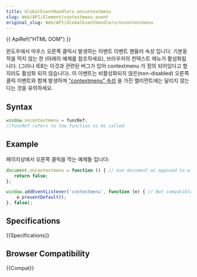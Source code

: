 ```yaml
---
title: GlobalEventHandlers.oncontextmenu
slug: Web/API/Element/contextmenu_event
original_slug: Web/API/GlobalEventHandlers/oncontextmenu
---
```


{{ ApiRef("HTML DOM") }}

윈도우에서 마우스 오른쪽 클릭시 발생하는 이벤트 이벤트 핸들러 속성 입니다. 기본동작을 막지 않는 한 (아래의 예제를 참조하세요), 브라우저의 컨텍스트 메뉴가 활성화됩니다. (그러나 IE8는 이것과 관련된 버그가 있어 contextmenu 가 정의 되어있다고 할지라도 활성화 되지 않습니다). 이 이벤트는 비활성화되지 않은(non-disabled) 오른쪽 클릭 이벤트와 함께 발생하며 ["contextmenu" 속성](http://hacks.mozilla.org/2011/11/html5-context-menus-in-firefox-screencast-and-code/) 을 가진 엘리먼트에는 달리지 않는다는 것을 유의하세요.

## Syntax

```js
window.oncontextmenu = funcRef;
//funcRef refers to the function to be called
```

## Example

페이지상에서 오른쪽 클릭을 막는 예제들 입니다:

```js
document.oncontextmenu = function () { // Use document as opposed to window for IE8 compatibility
   return false;
};

window.addEventListener('contextmenu', function (e) { // Not compatible with IE < 9
    e.preventDefault();
}, false);
```

## Specifications

{{Specifications}}

## Browser Compatibility

{{Compat}}
